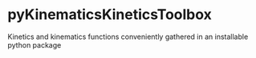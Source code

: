 # pyKinematicsKineticsToolbox
Kinetics and kinematics functions conveniently gathered in an installable python package
